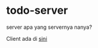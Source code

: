 # todo-server
server apa yang servernya nanya?

Client ada di <a href="https://github.com/naufalalief/todo-server">sini</a>
